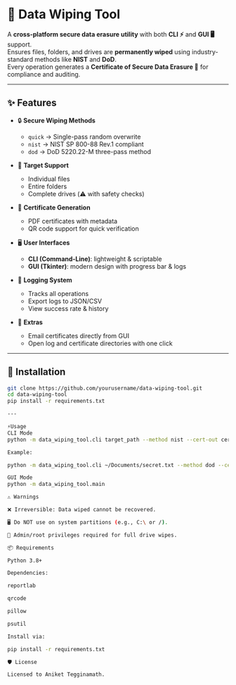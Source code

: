 # 🧹 Data Wiping Tool  

A **cross-platform secure data erasure utility** with both **CLI ⚡** and **GUI 🖥️** support.  
Ensures files, folders, and drives are **permanently wiped** using industry-standard methods like **NIST** and **DoD**.  
Every operation generates a **Certificate of Secure Data Erasure 📜** for compliance and auditing.  

---

## ✨ Features  

- 🔒 **Secure Wiping Methods**  
  - `quick` → Single-pass random overwrite  
  - `nist` → NIST SP 800-88 Rev.1 compliant  
  - `dod` → DoD 5220.22-M three-pass method  

- 📁 **Target Support**  
  - Individual files  
  - Entire folders  
  - Complete drives (⚠️ with safety checks)  

- 📜 **Certificate Generation**  
  - PDF certificates with metadata  
  - QR code support for quick verification  

- 🖥️ **User Interfaces**  
  - **CLI (Command-Line)**: lightweight & scriptable  
  - **GUI (Tkinter)**: modern design with progress bar & logs  

- 📝 **Logging System**  
  - Tracks all operations  
  - Export logs to JSON/CSV  
  - View success rate & history  

- 📧 **Extras**  
  - Email certificates directly from GUI  
  - Open log and certificate directories with one click  

---

## 🚀 Installation  

```bash
git clone https://github.com/yourusername/data-wiping-tool.git
cd data-wiping-tool
pip install -r requirements.txt

---

⚡Usage
CLI Mode
python -m data_wiping_tool.cli target_path --method nist --cert-out cert.pdf

Example:

python -m data_wiping_tool.cli ~/Documents/secret.txt --method dod --cert-out wipe_cert.pdf

GUI Mode
python -m data_wiping_tool.main

⚠️ Warnings

❌ Irreversible: Data wiped cannot be recovered.

🖥️ Do NOT use on system partitions (e.g., C:\ or /).

🔑 Admin/root privileges required for full drive wipes.

📦 Requirements

Python 3.8+

Dependencies:

reportlab

qrcode

pillow

psutil

Install via:

pip install -r requirements.txt

🛡️ License

Licensed to Aniket Tegginamath.
